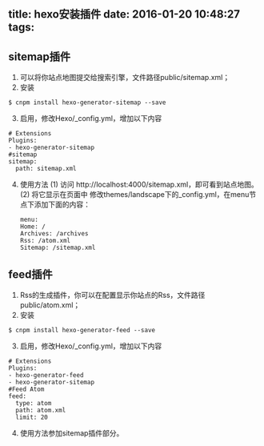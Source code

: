 title: hexo安装插件
date: 2016-01-20 10:48:27
tags:
---
## sitemap插件

1. 可以将你站点地图提交给搜索引擎，文件路径public/sitemap.xml；
2. 安装
```
$ cnpm install hexo-generator-sitemap --save
```
3. 启用，修改Hexo/_config.yml，增加以下内容
```
# Extensions
Plugins:
- hexo-generator-sitemap
#sitemap
sitemap:
  path: sitemap.xml
```
4. 使用方法
(1) 访问 http://localhost:4000/sitemap.xml，即可看到站点地图。
(2) 将它显示在页面中
    修改themes/landscape下的_config.yml，在menu节点下添加下面的内容：
    ```
    menu:
    Home: /
    Archives: /archives
    Rss: /atom.xml
    Sitemap: /sitemap.xml
    ```

## feed插件
1. Rss的生成插件，你可以在配置显示你站点的Rss，文件路径public/atom.xml；
2. 安装
```
$ cnpm install hexo-generator-feed --save
```
3. 启用，修改Hexo/_config.yml，增加以下内容
```
# Extensions
Plugins:
- hexo-generator-feed
- hexo-generator-sitemap
#Feed Atom
feed:
  type: atom
  path: atom.xml
  limit: 20
```
4. 使用方法参加sitemap插件部分。
